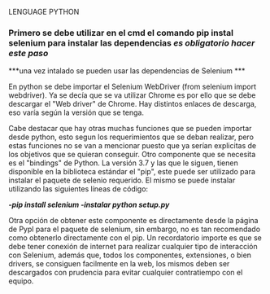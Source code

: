 
LENGUAGE PYTHON

### Primero se debe utilizar en el cmd el comando pip instal selenium para instalar las dependencias ***es obligatorio hacer este paso***

***una vez intalado se pueden usar las dependencias de Selenium ***

En python se debe importar el Selenium WebDriver (from selenium import webdriver). Ya se decía que se va utilizar Chrome
es por ello que se debe descargar el "Web driver" de Chrome. Hay distintos enlaces de descarga, eso varía según la versión
que se tenga.

Cabe destacar que hay otras muchas funciones que se pueden importar desde python, esto segun los requerimientos que se deban
realizar, pero estas funciones no se van a mencionar puesto que ya serían explicitas de los objetivos que se quieran conseguir.
Otro componente que se necesita es el "bindings" de Python. La versión 3.7 y las que le siguen, tienen disponible en la biblioteca
estándar el "pip", este puede ser utilizado para instalar el paquete de selenio requerido. El mismo se puede instalar utilizando
las siguientes líneas de código:

***-pip install selenium
-instalar python setup.py***

Otra opción de obtener este componente es directamente desde la página de Pypl para el paquete de selenium, sin embargo, no es tan
recomendado como obtenerlo directamente con el pip.
Un recordatorio importe es que se debe tener conexión de internet para realizar cualquier tipo de interacción con Selenium, además que,
todos los componentes, extensiones, o bien drivers, se consiguen facilmente en la web, los mismos deben ser descargados con prudencia
para evitar cualquier contratiempo con el equipo.
